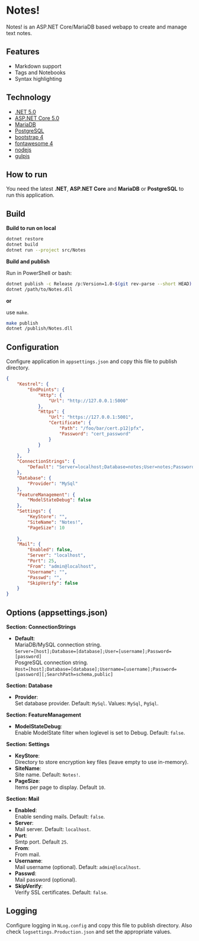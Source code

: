 # Notes!

Notes! is an ASP.NET Core/MariaDB based webapp to create and manage text notes.

## Features

* Markdown support
* Tags and Notebooks
* Syntax highlighting

## Technology

* [.NET 5.0](https://dotnet.microsoft.com/)
* [ASP.NET Core 5.0](https://dotnet.microsoft.com/)
* [MariaDB](https://mariadb.org/)
* [PostgreSQL](https://www.postgresql.org/)
* [bootstrap 4](http://getbootstrap.com/)
* [fontawesome 4](https://fontawesome.com/)
* [nodejs](https://nodejs.org/)
* [gulpjs](http://gulpjs.com/)

## How to run

You need the latest **.NET**, **ASP.NET Core** and **MariaDB** or **PostgreSQL** to run this application.

## Build

**Build to run on local**

```sh
dotnet restore
dotnet build
dotnet run --project src/Notes
```

**Build and publish**

Run in PowerShell or bash:

```sh
dotnet publish -c Release /p:Version=1.0-$(git rev-parse --short HEAD) -o publish src/Notes
dotnet /path/to/Notes.dll
```

**or**

use `make`.

```sh
make publish
dotnet /publish/Notes.dll
```

## Configuration

Configure application in `appsettings.json` and copy this file to publish directory.

```json
{
    "Kestrel": {
        "EndPoints": {
            "Http": {
                "Url": "http://127.0.0.1:5000"
            },
            "Https": {
                "Url": "https://127.0.0.1:5001",
                "Certificate": {
                    "Path": "/foo/bar/cert.p12|pfx",
                    "Password": "cert_password"
                }
            }
        }
    },
    "ConnectionStrings": {
		"Default": "Server=localhost;Database=notes;User=notes;Password=notes"
    },
    "Database": {
        "Provider": "MySql"
    },
    "FeatureManagement": {
		"ModelStateDebug": false
	},
    "Settings": {
        "KeyStore": "",
        "SiteName": "Notes!",
        "PageSize": 10
        
    },
    "Mail": {
        "Enabled": false,
        "Server": "localhost",
        "Port": 25,
        "From": "admin@localhost",
        "Username": "",
        "Passwd": "",
        "SkipVerify": false
    }
}
```

## Options (appsettings.json)

**Section: ConnectionStrings**

* **Default**:  
MariaDB/MySQL connection string.  
`Server=[host];Database=[database];User=[username];Password=[password]`  
PosgreSQL connection string.  
`Host=[host];Database=[database];Username=[username];Password=[password][;SearchPath=schema,public]`

**Section: Database**

* **Provider**:  
Set database provider. Default: `MySql`. Values: `MySql`, `PgSql`.

**Section: FeatureManagement**

* **ModelStateDebug**:  
Enable ModelState filter when loglevel is set to Debug. Default: `false`.

**Section: Settings**

* **KeyStore**:  
Directory to store encryption key files (leave empty to use in-memory).
* **SiteName**:  
Site name. Default: `Notes!`.
* **PageSize**:  
Items per page to display. Default `10`.

**Section: Mail**
* **Enabled**:  
Enable sending mails. Default: `false`.
* **Server**:  
Mail server. Default: `localhost`.
* **Port**:  
Smtp port. Default `25`.
* **From**:  
From mail.
* **Username**:  
Mail username (optional). Default: `admin@localhost`.
* **Passwd**:  
Mail password (optional).
* **SkipVerify**:  
Verify SSL certificates. Default: `false`.

## Logging

Configure logging in `NLog.config` and copy this file to publish directory. Also check `logsettings.Production.json` and set the appropriate values.